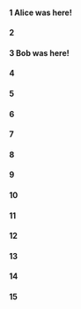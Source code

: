 #### 1 Alice was here!
#### 2
#### 3 Bob was here!
#### 4
#### 5 
#### 6
#### 7
#### 8
#### 9
#### 10
#### 11
#### 12
#### 13
#### 14
#### 15